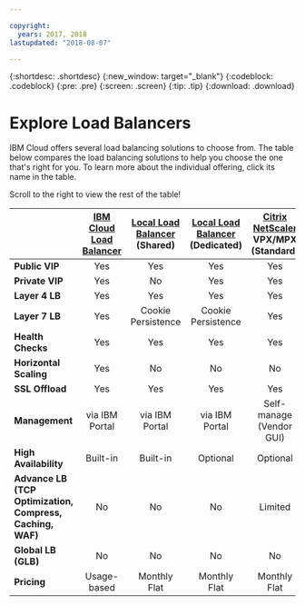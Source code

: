 ```yaml
---

copyright:
  years: 2017, 2018
lastupdated: "2018-08-07"

---
```


{:shortdesc: .shortdesc}
{:new_window: target="_blank"}
{:codeblock: .codeblock}
{:pre: .pre}
{:screen: .screen}
{:tip: .tip}
{:download: .download}

# Explore Load Balancers

IBM Cloud offers several load balancing solutions to choose from. The table below compares the load balancing solutions to help you choose the one that's right for you. To learn more about the individual offering, click its name in the table. 

Scroll to the right to view the rest of the table!


|        | [IBM Cloud Load Balancer](/docs/infrastructure/loadbalancer-service/getting-started.html#getting-started)| [Local Load Balancer](/docs/infrastructure/local-load-balancer/getting-started.html#getting-started) (Shared)| [Local Load Balancer](/docs/infrastructure/local-load-balancer/getting-started.html#getting-started) (Dedicated)| [Citrix NetScaler](/docs/infrastructure/citrix-netscaler-vpx/getting-started.html#getting-started-with-citrix-netscaler) VPX/MPX (Standard)| [Citrix NetScaler](/docs/infrastructure/citrix-netscaler-vpx/getting-started.html#getting-started-with-citrix-netscaler) VPX/MPX (Platinum) |
|------- | :------: | :------: | :------: | :------: | :------: |
|**Public VIP**|Yes|Yes|Yes|Yes|Yes |
|**Private VIP**|Yes|No|Yes|Yes|Yes |
|**Layer 4 LB**|Yes|Yes|Yes|Yes|Yes |
|**Layer 7 LB**|Yes|Cookie Persistence|Cookie Persistence|Yes|Yes |
|**Health Checks**|Yes|Yes|Yes|Yes|Yes |
|**Horizontal Scaling**|Yes|No|No|No|No |
|**SSL Offload**|Yes|Yes|Yes|Yes|Yes |
|**Management**|via IBM Portal|via IBM Portal|via IBM Portal|Self-manage (Vendor GUI)|Self-manage (Vendor GUI) |
|**High Availability**|Built-in|Built-in|Optional|Optional|Optional |
|**Advance LB (TCP Optimization, Compress, Caching, WAF)**|No|No|No|Limited|Yes |
|**Global LB (GLB)**|No|No|No|No|Yes |
|**Pricing**|Usage-based|Monthly Flat|Monthly Flat|Monthly Flat|Monthly Flat |
